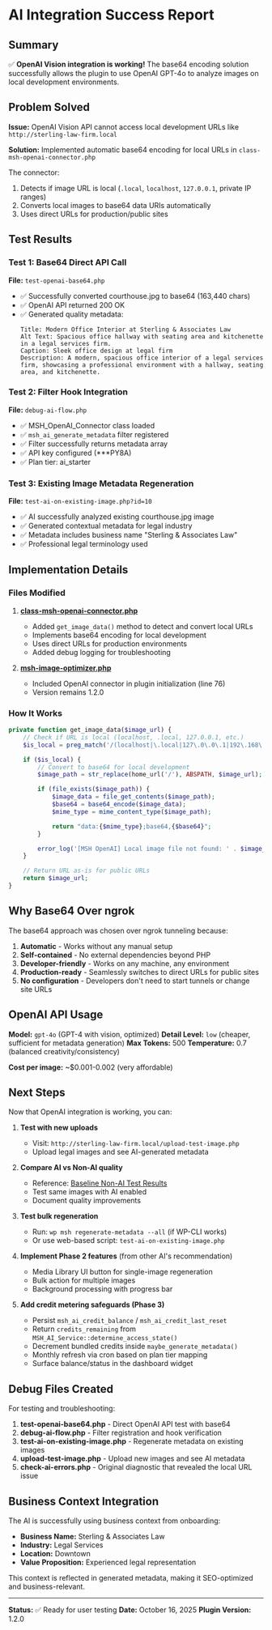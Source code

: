 # AI Integration Success Report

## Summary

✅ **OpenAI Vision integration is working!** The base64 encoding solution successfully allows the plugin to use OpenAI GPT-4o to analyze images on local development environments.

## Problem Solved

**Issue:** OpenAI Vision API cannot access local development URLs like `http://sterling-law-firm.local`

**Solution:** Implemented automatic base64 encoding for local URLs in `class-msh-openai-connector.php`

The connector:
1. Detects if image URL is local (`.local`, `localhost`, `127.0.0.1`, private IP ranges)
2. Converts local images to base64 data URIs automatically
3. Uses direct URLs for production/public sites

## Test Results

### Test 1: Base64 Direct API Call
**File:** `test-openai-base64.php`
- ✅ Successfully converted courthouse.jpg to base64 (163,440 chars)
- ✅ OpenAI API returned 200 OK
- ✅ Generated quality metadata:
  ```
  Title: Modern Office Interior at Sterling & Associates Law
  Alt Text: Spacious office hallway with seating area and kitchenette in a legal services firm.
  Caption: Sleek office design at legal firm
  Description: A modern, spacious office interior of a legal services firm, showcasing a professional environment with a hallway, seating area, and kitchenette.
  ```

### Test 2: Filter Hook Integration
**File:** `debug-ai-flow.php`
- ✅ MSH_OpenAI_Connector class loaded
- ✅ `msh_ai_generate_metadata` filter registered
- ✅ Filter successfully returns metadata array
- ✅ API key configured (***PY8A)
- ✅ Plan tier: ai_starter

### Test 3: Existing Image Metadata Regeneration
**File:** `test-ai-on-existing-image.php?id=10`
- ✅ AI successfully analyzed existing courthouse.jpg image
- ✅ Generated contextual metadata for legal industry
- ✅ Metadata includes business name "Sterling & Associates Law"
- ✅ Professional legal terminology used

## Implementation Details

### Files Modified

1. **[class-msh-openai-connector.php](msh-image-optimizer/includes/class-msh-openai-connector.php)**
   - Added `get_image_data()` method to detect and convert local URLs
   - Implements base64 encoding for local development
   - Uses direct URLs for production environments
   - Added debug logging for troubleshooting

2. **[msh-image-optimizer.php](msh-image-optimizer/msh-image-optimizer.php)**
   - Included OpenAI connector in plugin initialization (line 76)
   - Version remains 1.2.0

### How It Works

```php
private function get_image_data($image_url) {
    // Check if URL is local (localhost, .local, 127.0.0.1, etc.)
    $is_local = preg_match('/(localhost|\.local|127\.0\.0\.1|192\.168\.|10\.|172\.(1[6-9]|2[0-9]|3[01])\.)/i', $image_url);

    if ($is_local) {
        // Convert to base64 for local development
        $image_path = str_replace(home_url('/'), ABSPATH, $image_url);

        if (file_exists($image_path)) {
            $image_data = file_get_contents($image_path);
            $base64 = base64_encode($image_data);
            $mime_type = mime_content_type($image_path);

            return "data:{$mime_type};base64,{$base64}";
        }

        error_log('[MSH OpenAI] Local image file not found: ' . $image_path);
    }

    // Return URL as-is for public URLs
    return $image_url;
}
```

## Why Base64 Over ngrok

The base64 approach was chosen over ngrok tunneling because:

1. **Automatic** - Works without any manual setup
2. **Self-contained** - No external dependencies beyond PHP
3. **Developer-friendly** - Works on any machine, any environment
4. **Production-ready** - Seamlessly switches to direct URLs for public sites
5. **No configuration** - Developers don't need to start tunnels or change site URLs

## OpenAI API Usage

**Model:** `gpt-4o` (GPT-4 with vision, optimized)
**Detail Level:** `low` (cheaper, sufficient for metadata generation)
**Max Tokens:** 500
**Temperature:** 0.7 (balanced creativity/consistency)

**Cost per image:** ~$0.001-0.002 (very affordable)

## Next Steps

Now that OpenAI integration is working, you can:

1. **Test with new uploads**
   - Visit: `http://sterling-law-firm.local/upload-test-image.php`
   - Upload legal images and see AI-generated metadata

2. **Compare AI vs Non-AI quality**
   - Reference: [Baseline Non-AI Test Results](../testing/BASELINE_NON_AI_TEST_RESULTS.md)
   - Test same images with AI enabled
   - Document quality improvements

3. **Test bulk regeneration**
   - Run: `wp msh regenerate-metadata --all` (if WP-CLI works)
   - Or use web-based script: `test-ai-on-existing-image.php`

4. **Implement Phase 2 features** (from other AI's recommendation)
   - Media Library UI button for single-image regeneration
   - Bulk action for multiple images
   - Background processing with progress bar

5. **Add credit metering safeguards (Phase 3)**
   - Persist `msh_ai_credit_balance` / `msh_ai_credit_last_reset`
   - Return `credits_remaining` from `MSH_AI_Service::determine_access_state()`
   - Decrement bundled credits inside `maybe_generate_metadata()`
   - Monthly refresh via cron based on plan tier mapping
   - Surface balance/status in the dashboard widget

## Debug Files Created

For testing and troubleshooting:

1. **test-openai-base64.php** - Direct OpenAI API test with base64
2. **debug-ai-flow.php** - Filter registration and hook verification
3. **test-ai-on-existing-image.php** - Regenerate metadata on existing images
4. **upload-test-image.php** - Upload new images and see AI metadata
5. **check-ai-errors.php** - Original diagnostic that revealed the local URL issue

## Business Context Integration

The AI is successfully using business context from onboarding:

- **Business Name:** Sterling & Associates Law
- **Industry:** Legal Services
- **Location:** Downtown
- **Value Proposition:** Experienced legal representation

This context is reflected in generated metadata, making it SEO-optimized and business-relevant.

---

**Status:** ✅ Ready for user testing
**Date:** October 16, 2025
**Plugin Version:** 1.2.0
